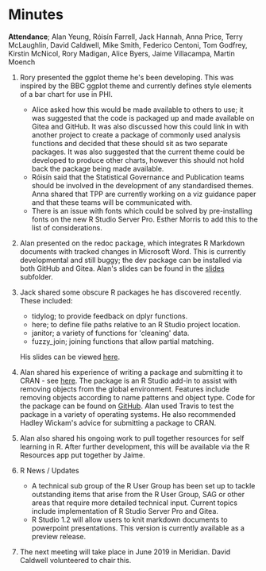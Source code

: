 # Minutes

**Attendance**; Alan Yeung, Róisín Farrell, Jack Hannah, Anna Price, Terry McLaughlin, David Caldwell, Mike Smith, Federico Centoni, Tom Godfrey, Kirstin McNicol, Rory Madigan, Alice Byers, Jaime Villacampa, Martin Moench

1. Rory presented the ggplot theme he's been developing. This was inspired by the BBC ggplot theme and currently defines style elements of a bar chart for use in PHI.
    - Alice asked how this would be made available to others to use; it was suggested that the code is packaged up and made available on Gitea and GitHub. It was also discussed how this could link in with another project to create a package of commonly used analysis functions and decided that these should sit as two separate packages. It was also suggested that the current theme could be developed to produce other charts, however this should not hold back the package being made available.
    - Róisín said that the Statistical Governance and Publication teams should be involved in the development of any standardised themes. Anna shared that TPP are currently working on a viz guidance paper and that these teams will be communicated with. 
    - There is an issue with fonts which could be solved by pre-installing fonts on the new R Studio Server Pro. Esther Morris to add this to the list of considerations.

2. Alan presented on the redoc package, which integrates R Markdown documents with tracked changes in Microsoft Word. This is currently developmental and still buggy; the dev package can be installed via both GitHub and Gitea. Alan's slides can be found in the [slides](Slides) subfolder.

3. Jack shared some obscure R packages he has discovered recently. These included:
    - tidylog; to provide feedback on dplyr functions.
    - here; to define file paths relative to an R Studio project location.
    - janitor; a variety of functions for 'cleaning' data.
    - fuzzy_join; joining functions that allow partial matching.

    His slides can be viewed [here](http://rpubs.com/jackhannah95/obscure-packages).
    
4. Alan shared his experience of writing a package and submitting it to CRAN - see [here](https://cran.r-project.org/web/packages/objectremover/index.html). The package is an R Studio add-in to assist with removing objects from the global environment. Features include removing objects according to name patterns and object type. Code for the package can be found on [GitHub](https://github.com/alan-y/objectremover). Alan used Travis to test the package in a variety of operating systems. He also recommended Hadley Wickam's advice for submitting a package to CRAN.
 
5. Alan also shared his ongoing work to pull together resources for self learning in R. After further development, this will be available via the R Resources app put together by Jaime.
 
6. R News / Updates
     - A technical sub group of the R User Group has been set up to tackle outstanding items that arise from the R User Group, SAG or other areas that require more detailed technical input. Current topics include implementation of R Studio Server Pro and Gitea.
     - R Studio 1.2 will allow users to knit markdown documents to powerpoint presentations. This version is currently available as a preview release.
     
7. The next meeting will take place in June 2019 in Meridian. David Caldwell volunteered to chair this.
